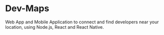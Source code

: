 # Dev-Maps
Web App and Mobile Application to connect and find developers near your location, using Node.js, React and React Native.
